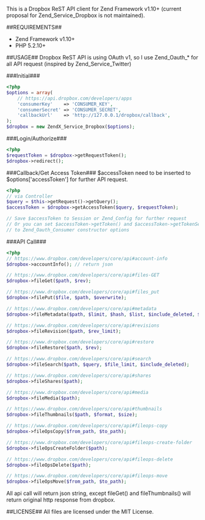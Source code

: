 This is a Dropbox ReST API client for Zend Framework v1.10+ (current proposal for Zend_Service_Dropbox is not maintained).

##REQUIREMENTS##
- Zend Framework v1.10+
- PHP 5.2.10+

##USAGE##
Dropbox ReST API is using OAuth v1, so I use Zend_Oauth_* for all API request (inspired by Zend_Service_Twitter)

###Initial###
```php
<?php
$options = array(
    // https://api.dropbox.com/developers/apps
    'consumerKey'    => 'CONSUMER_KEY',
    'consumerSecret' => 'CONSUMER_SECRET',
    'callbackUrl'    => 'http://127.0.0.1/dropbox/callback',
);
$dropbox = new ZendX_Service_Dropbox($options);
```

###Login/Authorize###
```php
<?php
$requestToken = $dropbox->getRequestToken();
$dropbox->redirect();
```

###Callback/Get Access Token###
$accessToken need to be inserted to $options['accessToken'] for further API request.

```php
<?php 
// via Controller
$query = $this->getRequest()->getQuery();
$accessToken = $dropbox->getAccessToken($query, $requestToken);

// Save $accessToken to Session or Zend_Config for further request
// Or you can set $accessToken->getToken() and $accessToken->getTokenSecret() 
// to Zend_Oauth_Consumer constructor options
```

###API Call###
```php
<?php
// https://www.dropbox.com/developers/core/api#account-info
$dropbox->accountInfo(); // return json

// https://www.dropbox.com/developers/core/api#files-GET
$dropbox->fileGet($path, $rev);

// https://www.dropbox.com/developers/core/api#files_put
$dropbox->filePut($file, $path, $overwrite);

// https://www.dropbox.com/developers/core/api#metadata
$dropbox->fileMetadata($path, $limit, $hash, $list, $include_deleted, $rev);

// https://www.dropbox.com/developers/core/api#revisions
$dropbox->fileRevision($path, $rev_limit);

// https://www.dropbox.com/developers/core/api#restore
$dropbox->fileRestore($path, $rev);

// https://www.dropbox.com/developers/core/api#search
$dropbox->fileSearch($path, $query, $file_limit, $include_deleted);

// https://www.dropbox.com/developers/core/api#shares
$dropbox->fileShares($path);

// https://www.dropbox.com/developers/core/api#media
$dropbox->fileMedia($path);

// https://www.dropbox.com/developers/core/api#thumbnails
$dropbox->fileThumbnails($path, $format, $size);

// https://www.dropbox.com/developers/core/api#fileops-copy
$dropbox->fileOpsCopy($from_path, $to_path);

// https://www.dropbox.com/developers/core/api#fileops-create-folder
$dropbox->fileOpsCreateFolder($path);

// https://www.dropbox.com/developers/core/api#fileops-delete
$dropbox->fileOpsDelete($path);

// https://www.dropbox.com/developers/core/api#fileops-move
$dropbox->fileOpsMove($from_path, $to_path);
```

All api call will return json string, except fileGet() and fileThumbnails() will return original http response from dropbox.

##LICENSE##
All files are licensed under the MIT License.
